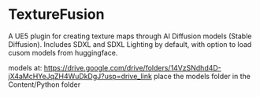 # TextureFusion
A UE5 plugin for creating texture maps through AI Diffusion models (Stable Diffusion). Includes SDXL and SDXL Lighting by default, with option to load cusom models from huggingface.


models at: 
https://drive.google.com/drive/folders/14VzSNdhd4D-jX4aMcHYeJqZH4WuDkDgJ?usp=drive_link
place the models folder in the Content/Python folder

